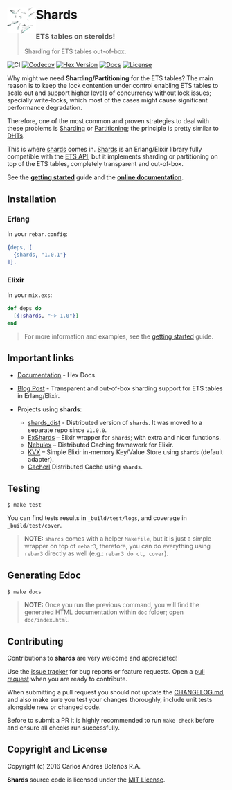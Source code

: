 <h1>
  <img align="left" height="60px" src="guides/images/shards.png">
  Shards
</h1>

> ### ETS tables on steroids!
> Sharding for ETS tables out-of-box.

![CI](https://github.com/cabol/shards/workflows/CI/badge.svg)
[![Codecov](https://codecov.io/gh/cabol/shards/branch/master/graphs/badge.svg)](https://codecov.io/gh/cabol/shards/branch/master/graphs/badge.svg)
[![Hex Version](https://img.shields.io/hexpm/v/shards.svg)](https://hex.pm/packages/shards)
[![Docs](https://img.shields.io/badge/docs-hexpm-blue.svg)](https://hexdocs.pm/shards)
[![License](https://img.shields.io/hexpm/l/shards.svg)](LICENSE)

Why might we need **Sharding/Partitioning** for the ETS tables? The main reason
is to keep the lock contention under control enabling ETS tables to scale out
and support higher levels of concurrency without lock issues; specially
write-locks, which most of the cases might cause significant performance
degradation.

Therefore, one of the most common and proven strategies to deal with these
problems is [Sharding][sharding] or [Partitioning][partitioning]; the principle
is pretty similar to [DHTs][dht].

This is where [shards][shards] comes in. [Shards][shards] is an Erlang/Elixir
library fully compatible with the [ETS API][ets_api], but it implements sharding
or partitioning on top of the ETS tables, completely transparent and out-of-box.

See the **[getting started][getting_started]** guide
and the **[online documentation](https://hexdocs.pm/shards/)**.

[ets_api]: http://erlang.org/doc/man/ets.html
[sharding]: https://en.wikipedia.org/wiki/Shard_(database_architecture)
[partitioning]: https://en.wikipedia.org/wiki/Partition_(database)
[dht]: https://en.wikipedia.org/wiki/Distributed_hash_table
[shards]: https://hexdocs.pm/shards/shards.html
[getting_started]: guides/getting-started.md

## Installation

### Erlang

In your `rebar.config`:

```erlang
{deps, [
  {shards, "1.0.1"}
]}.
```

### Elixir

In your `mix.exs`:

```elixir
def deps do
  [{:shards, "~> 1.0"}]
end
```

> For more information and examples, see the [getting started][getting_started]
  guide.

## Important links

  * [Documentation](https://hexdocs.pm/shards) - Hex Docs.

  * [Blog Post](http://cabol.github.io/posts/2016/04/14/sharding-support-for-ets.html) -
    Transparent and out-of-box sharding support for ETS tables in Erlang/Elixir.

  * Projects using **shards**:
    * [shards_dist](https://github.com/cabol/shards_dist) - Distributed version
      of `shards`. It was moved to a separate repo since `v1.0.0`.
    * [ExShards](https://github.com/cabol/ex_shards) – Elixir wrapper for
      `shards`; with extra and nicer functions.
    * [Nebulex](https://github.com/cabol/nebulex) – Distributed Caching
      framework for Elixir.
    * [KVX](https://github.com/cabol/kvx) – Simple Elixir in-memory Key/Value
      Store using `shards` (default adapter).
    * [Cacherl](https://github.com/ferigis/cacherl) Distributed Cache
      using `shards`.

## Testing

```
$ make test
```

You can find tests results in `_build/test/logs`, and coverage in
`_build/test/cover`.

> **NOTE:** `shards` comes with a helper `Makefile`, but it is just a simple
  wrapper on top of `rebar3`, therefore, you can do everything using `rebar3`
  directly as well (e.g.: `rebar3 do ct, cover`).

## Generating Edoc

```
$ make docs
```

> **NOTE:** Once you run the previous command, you will find the generated HTML
  documentation within `doc` folder; open `doc/index.html`.

## Contributing

Contributions to **shards** are very welcome and appreciated!

Use the [issue tracker](https://github.com/cabol/shards/issues) for bug reports
or feature requests. Open a [pull request](https://github.com/cabol/shards/pulls)
when you are ready to contribute.

When submitting a pull request you should not update the [CHANGELOG.md](CHANGELOG.md),
and also make sure you test your changes thoroughly, include unit tests
alongside new or changed code.

Before to submit a PR it is highly recommended to run `make check` before and
ensure all checks run successfully.

## Copyright and License

Copyright (c) 2016 Carlos Andres Bolaños R.A.

**Shards** source code is licensed under the [MIT License](LICENSE).
